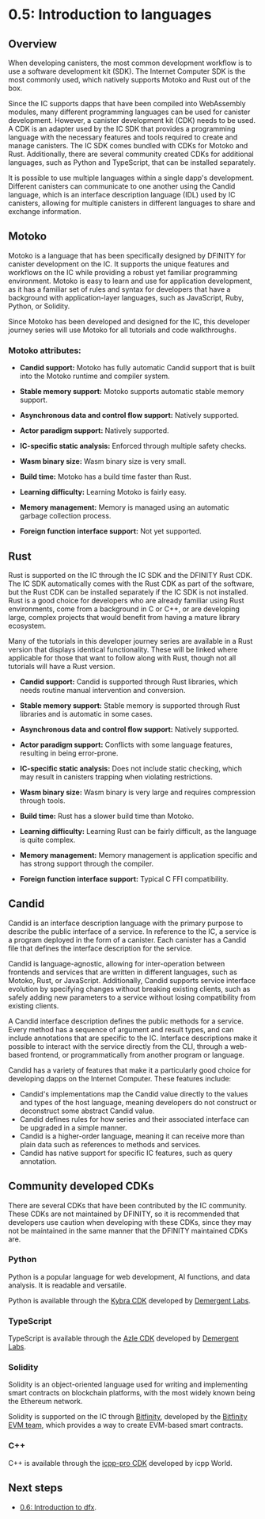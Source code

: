 # 0.5: Introduction to languages 

## Overview

When developing canisters, the most common development workflow is to use a software development kit (SDK). The Internet Computer SDK is the most commonly used, which natively supports Motoko and Rust out of the box. 

Since the IC supports dapps that have been compiled into WebAssembly modules, many different programming languages can be used for canister development. However, a canister development kit (CDK) needs to be used. A CDK is an adapter used by the IC SDK that provides a programming language with the necessary features and tools required to create and manage canisters. The IC SDK comes bundled with CDKs for Motoko and Rust. Additionally, there are several community created CDKs for additional languages, such as Python and TypeScript, that can be installed separately. 

It is possible to use multiple languages within a single dapp's development. Different canisters can communicate to one another using the Candid language, which is an interface description language (IDL) used by IC canisters, allowing for multiple canisters in different languages to share and exchange information. 

## Motoko

Motoko is a language that has been specifically designed by DFINITY for canister development on the IC. It supports the unique features and workflows on the IC while providing a robust yet familiar programming environment.  Motoko is easy to learn and use for application development, as it has a familiar set of rules and syntax for developers that have a background with application-layer languages, such as JavaScript, Ruby, Python, or Solidity. 

Since Motoko has been developed and designed for the IC, this developer journey series will use Motoko for all tutorials and code walkthroughs. 

### Motoko attributes:

- **Candid support:** Motoko has fully automatic Candid support that is built into the Motoko runtime and compiler system. 

- **Stable memory support:** Motoko supports automatic stable memory support. 

- **Asynchronous data and control flow support:** Natively supported.

- **Actor paradigm support:** Natively supported.

- **IC-specific static analysis:** Enforced through multiple safety checks. 

- **Wasm binary size:** Wasm binary size is very small. 

- **Build time:** Motoko has a build time faster than Rust. 

- **Learning difficulty:** Learning Motoko is fairly easy. 

- **Memory management:** Memory is managed using an automatic garbage collection process. 

- **Foreign function interface support:** Not yet supported. 

## Rust

Rust is supported on the IC through the IC SDK and the DFINITY Rust CDK. The IC SDK automatically comes with the Rust CDK as part of the software, but the Rust CDK can be installed separately if the IC SDK is not installed. Rust is a good choice for developers who are already familiar using Rust environments, come from a background in C or C++, or are developing large, complex projects that would benefit from having a mature library ecosystem. 

Many of the tutorials in this developer journey series are available in a Rust version that displays identical functionality. These will be linked where applicable for those that want to follow along with Rust, though not all tutorials will have a Rust version. 

- **Candid support:** Candid is supported through Rust libraries, which needs routine manual intervention and conversion. 

- **Stable memory support:** Stable memory is supported through Rust libraries and is automatic in some cases. 

- **Asynchronous data and control flow support:** Natively supported.

- **Actor paradigm support:** Conflicts with some language features, resulting in being error-prone. 

- **IC-specific static analysis:** Does not include static checking, which may result in canisters trapping when violating restrictions.  

- **Wasm binary size:** Wasm binary is very large and requires compression through tools. 

- **Build time:** Rust has a slower build time than Motoko.

- **Learning difficulty:** Learning Rust can be fairly difficult, as the language is quite complex. 

- **Memory management:** Memory management is application specific and has strong support through the compiler. 

- **Foreign function interface support:** Typical C FFI compatibility. 

## Candid

Candid is an interface description language with the primary purpose to describe the public interface of a service. In reference to the IC, a service is a program deployed in the form of a canister.  Each canister has a Candid file that defines the interface description for the service. 

Candid is language-agnostic, allowing for inter-operation between frontends and services that are written in different languages, such as Motoko, Rust, or JavaScript. Additionally, Candid supports service interface evolution by specifying changes without breaking existing clients, such as safely adding new parameters to a service without losing compatibility from existing clients.

A Candid interface description defines the public methods for a service. Every method has a sequence of argument and result types, and can include annotations that are specific to the IC. Interface descriptions make it possible to interact with the service directly from the CLI, through a web-based frontend, or programmatically from another program or language.

Candid has a variety of features that make it a particularly good choice for developing dapps on the Internet Computer. These features include:

- Candid's implementations map the Candid value directly to the values and types of the host language, meaning developers do not construct or deconstruct some abstract Candid value. 
- Candid defines rules for how series and their associated interface can be upgraded in a simple manner. 
- Candid is a higher-order language, meaning it can receive more than plain data such as references to methods and services. 
- Candid has native support for specific IC features, such as query annotation. 

## Community developed CDKs

There are several CDKs that have been contributed by the IC community. These CDKs are not maintained by DFINITY, so it is recommended that developers use caution when developing with these CDKs, since they may not be maintained in the same manner that the DFINITY maintained CDKs are. 

### Python

Python is a popular language for web development, AI functions, and data analysis. It is readable and versatile.

Python is available through the [Kybra CDK](https://demergent-labs.github.io/kybra) developed by [Demergent Labs](https://github.com/demergent-labs). 

### TypeScript

TypeScript is available through the [Azle CDK](https://demergent-labs.github.io/azle) developed by [Demergent Labs](https://github.com/demergent-labs).

### Solidity 

Solidity is an object-oriented language used for writing and implementing smart contracts on blockchain platforms, with the most widely known being the Ethereum network. 

Solidity is supported on the IC through [Bitfinity](https://docs.bitfinity.network/), developed by the [Bitfinity EVM team](https://bitfinity.network/), which provides a way to create EVM-based smart contracts. 

### C++

C++ is available through the [icpp-pro CDK](https://docs.icpp.world/) developed by icpp World.

## Next steps

- [0.6: Introduction to dfx](06-intro-dfx).
